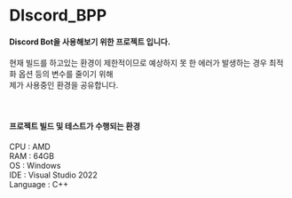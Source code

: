 # DIscord_BPP

#### Discord Bot을 사용해보기 위한 프로젝트 입니다.  
현재 빌드를 하고있는 환경이 제한적이므로 예상하지 못 한 에러가 발생하는 경우 최적화 옵션 등의 변수를 줄이기 위해  
제가 사용중인 환경을 공유합니다.  
<br><br>
#### 프로젝트 빌드 및 테스트가 수행되는 환경  
CPU : AMD  
RAM : 64GB  
OS : Windows  
IDE : Visual Studio 2022  
Language : C++  
